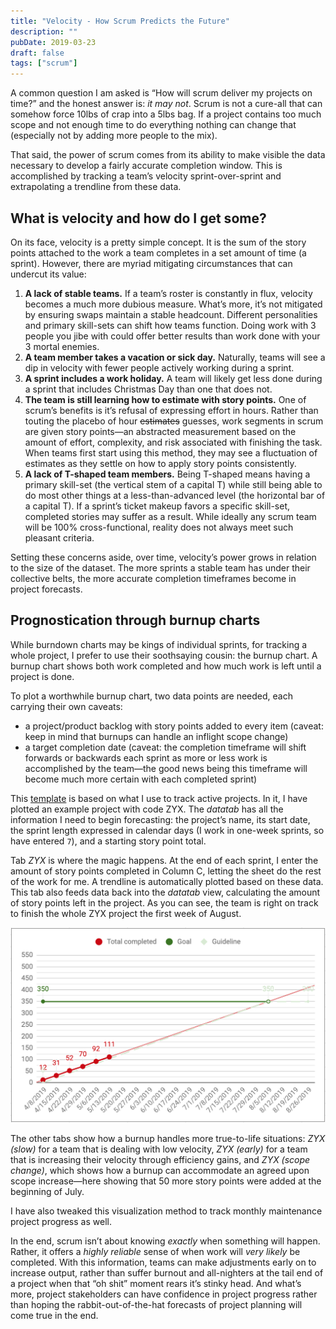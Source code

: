 ```yaml
---
title: "Velocity - How Scrum Predicts the Future"
description: ""
pubDate: 2019-03-23
draft: false
tags: ["scrum"]
---
```


A common question I am asked is “How will scrum deliver my projects on time?” and the honest answer is: _it may not_. Scrum is not a cure-all that can somehow force 10lbs of crap into a 5lbs bag. If a project contains too much scope and not enough time to do everything nothing can change that (especially not by adding more people to the mix).

That said, the power of scrum comes from its ability to make visible the data necessary to develop a fairly accurate completion window. This is accomplished by tracking a team’s velocity sprint-over-sprint and extrapolating a trendline from these data.

## What is velocity and how do I get some?
On its face, velocity is a pretty simple concept. It is the sum of the story points attached to the work a team completes in a set amount of time (a sprint). However, there are myriad mitigating circumstances that can undercut its value:

1. **A lack of stable teams.** If a team’s roster is constantly in flux, velocity becomes a much more dubious measure. What’s more, it’s not mitigated by ensuring swaps maintain a stable headcount. Different personalities and primary skill-sets can shift how teams function. Doing work with 3 people you jibe with could offer better results than work done with your 3 mortal enemies.
2. **A team member takes a vacation or sick day.** Naturally, teams will see a dip in velocity with fewer people actively working during a sprint.
3. **A sprint includes a work holiday.** A team will likely get less done during a sprint that includes Christmas Day than one that does not.
4. **The team is still learning how to estimate with story points.** One of scrum’s benefits is it’s refusal of expressing effort in hours. Rather than touting the placebo of hour ~~estimates~~ guesses, work segments in scrum are given story points—an abstracted measurement based on the amount of effort, complexity, and risk associated with finishing the task. When teams first start using this method, they may see a fluctuation of estimates as they settle on how to apply story points consistently.
5. **A lack of T-shaped team members.** Being T-shaped means having a primary skill-set (the vertical stem of a capital T) while still being able to do most other things at a less-than-advanced level (the horizontal bar of a capital T). If a sprint’s ticket makeup favors a specific skill-set, completed stories may suffer as a result. While ideally any scrum team will be 100% cross-functional, reality does not always meet such pleasant criteria.

Setting these concerns aside, over time, velocity’s power grows in relation to the size of the dataset. The more sprints a stable team has under their collective belts, the more accurate completion timeframes become in project forecasts.

## Prognostication through burnup charts
While burndown charts may be kings of individual sprints, for tracking a whole project, I prefer to use their soothsaying cousin: the burnup chart. A burnup chart shows both work completed and how much work is left until a project is done.

To plot a worthwhile burnup chart, two data points are needed, each carrying their own caveats:

+ a project/product backlog with story points added to every item (caveat: keep in mind that burnups can handle an inflight scope change)
+ a target completion date (caveat: the completion timeframe will shift forwards or backwards each sprint as more or less work is accomplished by the team&mdash;the good news being this timeframe will become much more certain with each completed sprint)

This [template](https://docs.google.com/spreadsheets/d/1SDUb8vYjY7caB2_nIH3qQWRaqbu_rwQapzFjsAXWuxQ/edit?usp=sharing) is based on what I use to track active projects. In it, I have plotted an example project with code ZYX. The _datatab_ has all the information I need to begin forecasting: the project’s name, its start date, the sprint length expressed in calendar days (I work in one-week sprints, so have entered `7`), and a starting story point total.

Tab _ZYX_ is where the magic happens. At the end of each sprint, I enter the amount of story points completed in Column C, letting the sheet do the rest of the work for me. A trendline is automatically plotted based on these data. This tab also feeds data back into the _datatab_ view, calculating the amount of story points left in the project. As you can see, the team is right on track to finish the whole ZYX project the first week of August.

![](/public/burnup-chart.png)

The other tabs show how a burnup handles more true-to-life situations: _ZYX (slow)_ for a team that is dealing with low velocity, _ZYX (early)_ for a team that is increasing their velocity through efficiency gains, and _ZYX (scope change)_, which shows how a burnup can accommodate an agreed upon scope increase&mdash;here showing that 50 more story points were added at the beginning of July.

I have also tweaked this visualization method to track monthly maintenance project progress as well.

In the end, scrum isn’t about knowing _exactly_ when something will happen. Rather, it offers a _highly reliable_ sense of when work will _very likely_ be completed. With this information, teams can make adjustments early on to increase output, rather than suffer burnout and all-nighters at the tail end of a project when that “oh shit” moment rears it’s stinky head. And what’s more, project stakeholders can have confidence in project progress rather than hoping the rabbit-out-of-the-hat forecasts of project planning will come true in the end.
